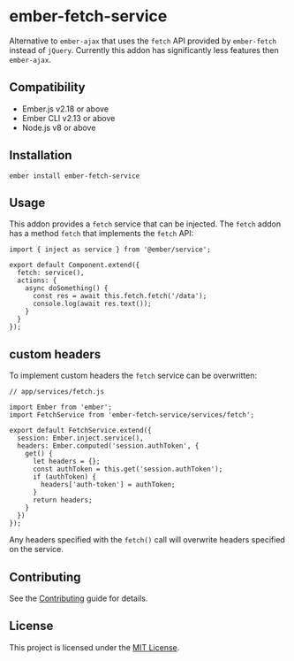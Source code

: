 ember-fetch-service
==============================================================================

Alternative to `ember-ajax` that uses the `fetch` API provided by `ember-fetch` instead of `jQuery`.
Currently this addon has significantly less features then `ember-ajax`.


Compatibility
------------------------------------------------------------------------------

* Ember.js v2.18 or above
* Ember CLI v2.13 or above
* Node.js v8 or above


Installation
------------------------------------------------------------------------------

```
ember install ember-fetch-service
```


Usage
------------------------------------------------------------------------------

This addon provides a `fetch` service that can be injected.
The `fetch` addon has a method `fetch` that implements the `fetch` API:

```
import { inject as service } from '@ember/service';

export default Component.extend({
  fetch: service(),
  actions: {
    async doSomething() {
      const res = await this.fetch.fetch('/data');
      console.log(await res.text());
    }
  }
});

```

## custom headers

To implement custom headers the `fetch` service can be overwritten:

```
// app/services/fetch.js

import Ember from 'ember';
import FetchService from 'ember-fetch-service/services/fetch';

export default FetchService.extend({
  session: Ember.inject.service(),
  headers: Ember.computed('session.authToken', {
    get() {
      let headers = {};
      const authToken = this.get('session.authToken');
      if (authToken) {
        headers['auth-token'] = authToken;
      }
      return headers;
    }
  })
});
```

Any headers specified with the `fetch()` call will overwrite headers specified on the service.


Contributing
------------------------------------------------------------------------------

See the [Contributing](CONTRIBUTING.md) guide for details.


License
------------------------------------------------------------------------------

This project is licensed under the [MIT License](LICENSE.md).
